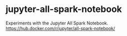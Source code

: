 # jupyter-all-spark-notebook
Experiments with the Jupyter All Spark Notebook. https://hub.docker.com/r/jupyter/all-spark-notebook/

